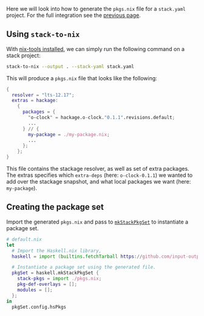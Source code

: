 Here we will look into how to generate the `pkgs.nix` file for a
`stack.yaml` project. For the full integration see the
[previous page](./projects.md).

## Using `stack-to-nix`

With [nix-tools installed](../user-guide.md), we can simply run the
following command on a stack project:

```bash
stack-to-nix --output . --stack-yaml stack.yaml
```

This will produce a `pkgs.nix` file that looks like the following:
```nix
{
  resolver = "lts-12.17";
  extras = hackage:
    {
      packages = {
        "o-clock" = hackage.o-clock."0.1.1".revisions.default;
        ...
      } // {
        my-package = ./my-package.nix;
        ...
      };
    };
}
```

This file contains the stackage resolver, as well as set of extra
packages.  The extras specifies which `extra-deps` (here:
`o-clock-0.1.1`) we wanted to add over the stackage snapshot, and what
local packages we want (here: `my-package`).

## Creating the package set

Import the generated `pkgs.nix` and pass to
[`mkStackPkgSet`](../reference/library.md#mkstackpkgset) to
instantiate a package set.

```nix
# default.nix
let
  # Import the Haskell.nix library,
  haskell = import (builtins.fetchTarball https://github.com/input-output-hk/haskell.nix/archive/master.tar.gz) {};

  # Instantiate a package set using the generated file.
  pkgSet = haskell.mkStackPkgSet {
    stack-pkgs = import ./pkgs.nix;
    pkg-def-overlays = [];
    modules = [];
  };
in
  pkgSet.config.hsPkgs
```
